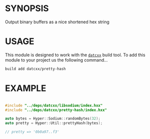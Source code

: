 # SYNOPSIS
Output binary buffers as a nice shortened hex string

# USAGE
This module is designed to work with the [`datcxx`][0] build tool. To add this
module to your project us the following command...

```bash
build add datcxx/pretty-hash
```

# EXAMPLE

```c++

#include "../deps/datcxx/libsodium/index.hxx"
#include "../deps/datcxx/pretty-hash/index.hxx"

auto bytes = Hyper::Sodium::randomBytes(32);
auto pretty = Hyper::Util::prettyHash(bytes);

// pretty => '0b0a97..f3'
```

[0]:https://github.com/datcxx/build
